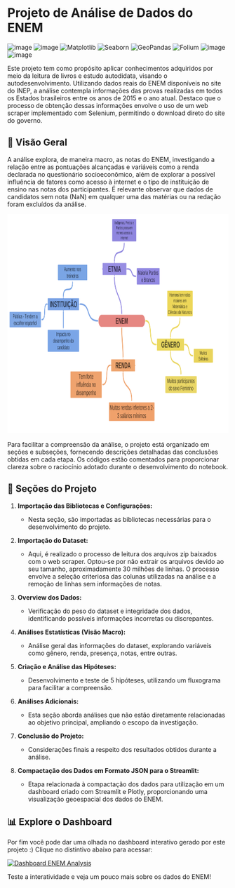 # Projeto de Análise de Dados do ENEM

![image](https://img.shields.io/badge/Python-FFD43B?style=for-the-badge&logo=python&logoColor=blue)
![image](https://img.shields.io/badge/Pandas-2C2D72?style=for-the-badge&logo=pandas&logoColor=white)
![Matplotlib](https://img.shields.io/badge/Matplotlib-%23ffffff.svg?style=for-the-badge&logo=Matplotlib&logoColor=black)
![Seaborn](https://img.shields.io/badge/Seaborn-4E2A84?style=for-the-badge&logo=Seaborn&logoColor=white)
![GeoPandas](https://img.shields.io/badge/GeoPandas-373737?style=for-the-badge&logo=GeoPandas&logoColor=white)
![Folium](https://img.shields.io/badge/Folium-77B829?style=for-the-badge&logo=Folium&logoColor=white)
![image](https://img.shields.io/badge/Selenium-43B02A?style=for-the-badge&logo=Selenium&logoColor=white)
![image](https://img.shields.io/badge/Streamlit-FF4B4B?style=for-the-badge&logo=Streamlit&logoColor=white)

Este projeto tem como propósito aplicar conhecimentos adquiridos por meio da leitura de livros e estudo autodidata, visando o autodesenvolvimento. Utilizando dados reais do ENEM disponíveis no site do INEP, a análise contempla informações das provas realizadas em todos os Estados brasileiros entre os anos de 2015 e o ano atual. Destaco que o processo de obtenção dessas informações envolve o uso de um web scraper implementado com Selenium, permitindo o download direto do site do governo.

## 🚀 Visão Geral

A análise explora, de maneira macro, as notas do ENEM, investigando a relação entre as pontuações alcançadas e variáveis como a renda declarada no questionário socioeconômico, além de explorar a possível influência de fatores como acesso à internet e o tipo de instituição de ensino nas notas dos participantes. É relevante observar que dados de candidatos sem nota (NaN) em qualquer uma das matérias ou na redação foram excluídos da análise.

<img width="1300px" height="500px" src= 'graphs/fluxogram.png'/>

Para facilitar a compreensão da análise, o projeto está organizado em seções e subseções, fornecendo descrições detalhadas das conclusões obtidas em cada etapa. Os códigos estão comentados para proporcionar clareza sobre o raciocínio adotado durante o desenvolvimento do notebook.

## 📑 Seções do Projeto

1. **Importação das Bibliotecas e Configurações:**
   - Nesta seção, são importadas as bibliotecas necessárias para o desenvolvimento do projeto.

2. **Importação do Dataset:**
   - Aqui, é realizado o processo de leitura dos arquivos zip baixados com o web scraper. Optou-se por não extrair os arquivos devido ao seu tamanho, aproximadamente 30 milhões de linhas. O processo envolve a seleção criteriosa das colunas utilizadas na análise e a remoção de linhas sem informações de notas.

3. **Overview dos Dados:**
   - Verificação do peso do dataset e integridade dos dados, identificando possíveis informações incorretas ou discrepantes.

4. **Análises Estatísticas (Visão Macro):**
   - Análise geral das informações do dataset, explorando variáveis como gênero, renda, presença, notas, entre outras.

5. **Criação e Análise das Hipóteses:**
   - Desenvolvimento e teste de 5 hipóteses, utilizando um fluxograma para facilitar a compreensão.

6. **Análises Adicionais:**
   - Esta seção aborda análises que não estão diretamente relacionadas ao objetivo principal, ampliando o escopo da investigação.

7. **Conclusão do Projeto:**
   - Considerações finais a respeito dos resultados obtidos durante a análise.

8. **Compactação dos Dados em Formato JSON para o Streamlit:**
   - Etapa relacionada à compactação dos dados para utilização em um dashboard criado com Streamlit e Plotly, proporcionando uma visualização geoespacial dos dados do ENEM.


## 📊 Explore o Dashboard

Por fim você pode dar uma olhada no dashboard interativo gerado por este projeto :)
Clique no distintivo abaixo para acessar:

[![Dashboard ENEM Analysis](https://img.shields.io/badge/Acesse%20o%20Dashboard-FF4B4B?style=for-the-badge&logo=Streamlit&logoColor=white)](https://enem-analysis.streamlit.app)

Teste a interatividade e veja um pouco mais sobre os dados do ENEM!
